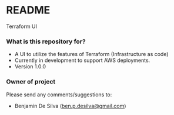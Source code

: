 # README #

Terraform UI

### What is this repository for? ###

* A UI to utilize the features of Terraform (Infrastructure as code)
* Currently in development to support AWS deployments.
* Version 1.0.0

### Owner of project ###
Please send any comments/suggestions to:
* Benjamin De Silva (ben.p.desilva@gmail.com)
